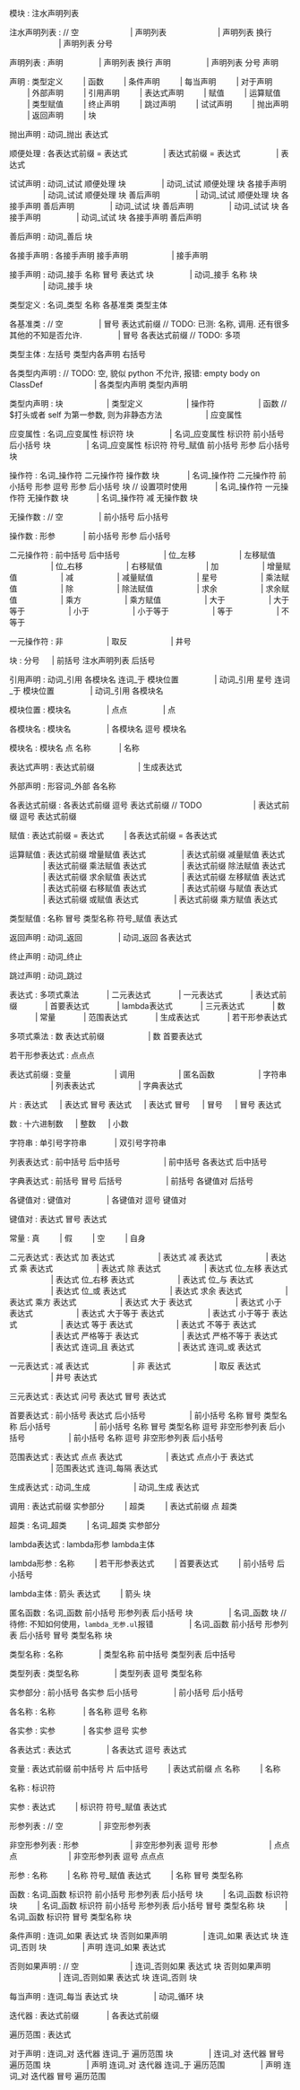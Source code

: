 模块 : 注水声明列表

注水声明列表 : // 空
　　　　　　 | 声明列表
　　　　　　 | 声明列表 换行
　　　　　　 | 声明列表 分号

声明列表 : 声明
　　　　 | 声明列表 换行 声明
　　　　 | 声明列表 分号 声明

声明 : 类型定义
　　 | 函数
　　 | 条件声明
　　 | 每当声明
　　 | 对于声明
　　 | 外部声明
　　 | 引用声明
　　 | 表达式声明
　　 | 赋值
　　 | 运算赋值
　　 | 类型赋值
　　 | 终止声明
　　 | 跳过声明
　　 | 试试声明
　　 | 抛出声明
　　 | 返回声明
　　 | 块

抛出声明 : 动词_抛出 表达式

顺便处理 : 各表达式前缀 = 表达式
　　　　 | 表达式前缀 = 表达式
　　　　 | 表达式

试试声明 : 动词_试试 顺便处理 块
　　　　 | 动词_试试 顺便处理 块 各接手声明
　　　　 | 动词_试试 顺便处理 块 善后声明
　　　　 | 动词_试试 顺便处理 块 各接手声明 善后声明
　　　　 | 动词_试试 块 善后声明
　　　　 | 动词_试试 块 各接手声明
　　　　 | 动词_试试 块 各接手声明 善后声明

善后声明 : 动词_善后 块

各接手声明 : 各接手声明 接手声明
　　　　　 | 接手声明

接手声明 : 动词_接手 名称 冒号 表达式 块
　　　　 | 动词_接手 名称 块
　　　　 | 动词_接手 块

类型定义 : 名词_类型 名称 各基准类 类型主体

各基准类 : // 空
　　　　 | 冒号 表达式前缀    // TODO: 已测: 名称, 调用. 还有很多其他的不知是否允许.
　　　　 | 冒号 各表达式前缀  // TODO: 多项

类型主体 : 左括号 类型内各声明 右括号

各类型内声明 : // TODO: 空, 貌似 python 不允许, 报错: empty body on ClassDef
　　　　　　 | 各类型内声明 类型内声明

类型内声明 : 块
　　　　　 | 类型定义
　　　　　 | 操作符
　　　　　 | 函数  // $打头或者 self 为第一参数, 则为非静态方法
　　　　　 | 应变属性

应变属性 : 名词_应变属性 标识符 块
　　　　 | 名词_应变属性 标识符 前小括号 后小括号 块
　　　　 | 名词_应变属性 标识符 符号_赋值 前小括号 形参 后小括号 块

操作符 : 名词_操作符 二元操作符 操作数 块
　　　 | 名词_操作符 二元操作符 前小括号 形参 逗号 形参 后小括号 块  // 设置项时使用
　　　 | 名词_操作符 一元操作符 无操作数 块
　　　 | 名词_操作符 减 无操作数 块 

无操作数 : // 空
　　　　 | 前小括号 后小括号

操作数 : 形参
　　　 | 前小括号 形参 后小括号

二元操作符 : 前中括号 后中括号
　　　　　 | 位_左移
　　　　　 | 左移赋值
　　　　　 | 位_右移
　　　　　 | 右移赋值
　　　　　 | 加
　　　　　 | 增量赋值
　　　　　 | 减
　　　　　 | 减量赋值
　　　　　 | 星号
　　　　　 | 乘法赋值
　　　　　 | 除
　　　　　 | 除法赋值
　　　　　 | 求余
　　　　　 | 求余赋值
　　　　　 | 乘方
　　　　　 | 乘方赋值
　　　　　 | 大于
　　　　　 | 大于等于
　　　　　 | 小于
　　　　　 | 小于等于
　　　　　 | 等于
　　　　　 | 不等于

一元操作符 : 非
　　　　　 | 取反
　　　　　 | 井号

块 : 分号
　 | 前括号 注水声明列表 后括号

引用声明 : 动词_引用 各模块名 连词_于 模块位置
　　　　 | 动词_引用 星号 连词_于 模块位置
　　　　 | 动词_引用 各模块名

模块位置 : 模块名
　　　　 | 点点
　　　　 | 点

各模块名 : 模块名
　　　　 | 各模块名 逗号 模块名

模块名 : 模块名 点 名称
　　　 | 名称

表达式声明 : 表达式前缀
　　　　　 | 生成表达式

外部声明 : 形容词_外部 各名称

各表达式前缀 : 各表达式前缀 逗号 表达式前缀 // TODO
　　　　　　 | 表达式前缀 逗号 表达式前缀

赋值 : 表达式前缀 = 表达式
　　 | 各表达式前缀 = 各表达式

运算赋值 : 表达式前缀 增量赋值 表达式
　　　　 | 表达式前缀 减量赋值 表达式
　　　　 | 表达式前缀 乘法赋值 表达式
　　　　 | 表达式前缀 除法赋值 表达式
　　　　 | 表达式前缀 求余赋值 表达式
　　　　 | 表达式前缀 左移赋值 表达式
　　　　 | 表达式前缀 右移赋值 表达式
　　　　 | 表达式前缀 与赋值 表达式
　　　　 | 表达式前缀 或赋值 表达式
　　　　 | 表达式前缀 乘方赋值 表达式

类型赋值 : 名称 冒号 类型名称 符号_赋值 表达式

返回声明 : 动词_返回
　　　　 | 动词_返回 各表达式

终止声明 : 动词_终止

跳过声明 : 动词_跳过

表达式 : 多项式乘法
　　　 | 二元表达式
　　　 | 一元表达式
　　　 | 表达式前缀
　　　 | 首要表达式
　　　 | lambda表达式
　　　 | 三元表达式
　　　 | 数
　　　 | 常量
　　　 | 范围表达式
　　　 | 生成表达式
　　　 | 若干形参表达式

多项式乘法 : 数 表达式前缀
　　　　　 | 数 首要表达式

若干形参表达式 : 点点点

表达式前缀 : 变量
　　　　　 | 调用
　　　　　 | 匿名函数
　　　　　 | 字符串
　　　　　 | 列表表达式
　　　　　 | 字典表达式

片 : 表达式
　 | 表达式 冒号 表达式
　 | 表达式 冒号
　 | 冒号
　 | 冒号 表达式

数 : 十六进制数 
　 | 整数
　 | 小数

字符串 : 单引号字符串
　　　 | 双引号字符串

列表表达式 : 前中括号 后中括号
　　　　　 | 前中括号 各表达式 后中括号

字典表达式 : 前括号 冒号 后括号
　　　　　 | 前括号 各键值对 后括号

各键值对 : 键值对
　　　　 | 各键值对 逗号 键值对

键值对 : 表达式 冒号 表达式

常量 : 真
　　 | 假
　　 | 空
　　 | 自身

二元表达式 : 表达式 加 表达式
　　　　　 | 表达式 减 表达式
　　　　　 | 表达式 乘 表达式
　　　　　 | 表达式 除 表达式
　　　　　 | 表达式 位_左移 表达式
　　　　　 | 表达式 位_右移 表达式
　　　　　 | 表达式 位_与 表达式
　　　　　 | 表达式 位_或 表达式
　　　　　 | 表达式 求余 表达式
　　　　　 | 表达式 乘方 表达式
　　　　　 | 表达式 大于 表达式
　　　　　 | 表达式 小于 表达式
　　　　　 | 表达式 大于等于 表达式
　　　　　 | 表达式 小于等于 表达式
　　　　　 | 表达式 等于 表达式
　　　　　 | 表达式 不等于 表达式
　　　　　 | 表达式 严格等于 表达式
　　　　　 | 表达式 严格不等于 表达式
　　　　　 | 表达式 连词_且 表达式
　　　　　 | 表达式 连词_或 表达式

一元表达式 : 减 表达式
　　　　　 | 非 表达式
　　　　　 | 取反 表达式
　　　　　 | 井号 表达式

三元表达式 : 表达式 问号 表达式 冒号 表达式

首要表达式 : 前小括号 表达式 后小括号
　　　　　 | 前小括号 名称 冒号 类型名称 后小括号
　　　　　 | 前小括号 名称 冒号 类型名称 逗号 非空形参列表 后小括号
　　　　　 | 前小括号 名称 逗号 非空形参列表 后小括号

范围表达式 : 表达式 点点 表达式
　　　　　 | 表达式 点点小于 表达式
　　　　　 | 范围表达式 连词_每隔 表达式

生成表达式 : 动词_生成
　　　　　 | 动词_生成 表达式

调用 : 表达式前缀 实参部分
　　 | 超类
　　 | 表达式前缀 点 超类

超类 : 名词_超类
　　 | 名词_超类 实参部分

lambda表达式 : lambda形参 lambda主体

lambda形参 : 名称
      　　 | 若干形参表达式
      　　 | 首要表达式
      　　 | 前小括号 后小括号

lambda主体 : 箭头 表达式
      　　 | 箭头 块

匿名函数 : 名词_函数 前小括号 形参列表 后小括号 块
　　　　 | 名词_函数 块 // 待修: 不知如何使用，`lambda_无参.ul`报错
　　　　 | 名词_函数 前小括号 形参列表 后小括号 冒号 类型名称 块

类型名称 : 名称
　　　　 | 类型名称 前中括号 类型列表 后中括号
         
类型列表 : 类型名称
　　　　 | 类型列表 逗号 类型名称

实参部分 : 前小括号 各实参 后小括号
　　　　 | 前小括号 后小括号

各名称 : 名称
　　　 | 各名称 逗号 名称

各实参 : 实参
　　　 | 各实参 逗号 实参

各表达式 : 表达式
　　　　 | 各表达式 逗号 表达式

变量 : 表达式前缀 前中括号 片 后中括号
　　 | 表达式前缀 点 名称
　　 | 名称

名称 : 标识符

实参 : 表达式
　　 | 标识符 符号_赋值 表达式

形参列表 : // 空
　　　　 | 非空形参列表

非空形参列表 : 形参
　　　　　　 | 非空形参列表 逗号 形参
　　　　　　 | 点点点
　　　　　　 | 非空形参列表 逗号 点点点

形参 : 名称
　　 | 名称 符号_赋值 表达式
　　 | 名称 冒号 类型名称

函数 : 名词_函数 标识符 前小括号 形参列表 后小括号 块
　　 | 名词_函数 标识符 块
　　 | 名词_函数 标识符 前小括号 形参列表 后小括号 冒号 类型名称 块
　　 | 名词_函数 标识符 冒号 类型名称 块

条件声明 : 连词_如果 表达式 块 否则如果声明
　　　　 | 连词_如果 表达式 块 连词_否则 块
　　　　 | 声明 连词_如果 表达式

否则如果声明 : // 空
　　　　　　 | 连词_否则如果 表达式 块 否则如果声明
　　　　　　 | 连词_否则如果 表达式 块 连词_否则 块

每当声明 : 连词_每当 表达式 块
　　　　 | 动词_循环 块

迭代器 : 表达式前缀
　　　 | 各表达式前缀

遍历范围 : 表达式

对于声明 : 连词_对 迭代器 连词_于 遍历范围 块
　　　　 | 连词_对 迭代器 冒号 遍历范围 块
　　　　 | 声明 连词_对 迭代器 连词_于 遍历范围
　　　　 | 声明 连词_对 迭代器 冒号 遍历范围